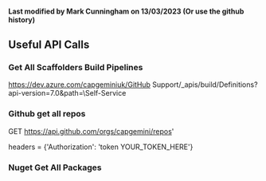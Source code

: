#### Last modified by Mark Cunningham on 13/03/2023 (Or use the github history)

## Useful API Calls

### Get All Scaffolders Build Pipelines

https://dev.azure.com/capgeminiuk/GitHub Support/_apis/build/Definitions?api-version=7.0&path=\Self-Service

### Github get all repos

GET https://api.github.com/orgs/capgemini/repos'

headers = {'Authorization': 'token YOUR_TOKEN_HERE'}

### Nuget Get All Packages

